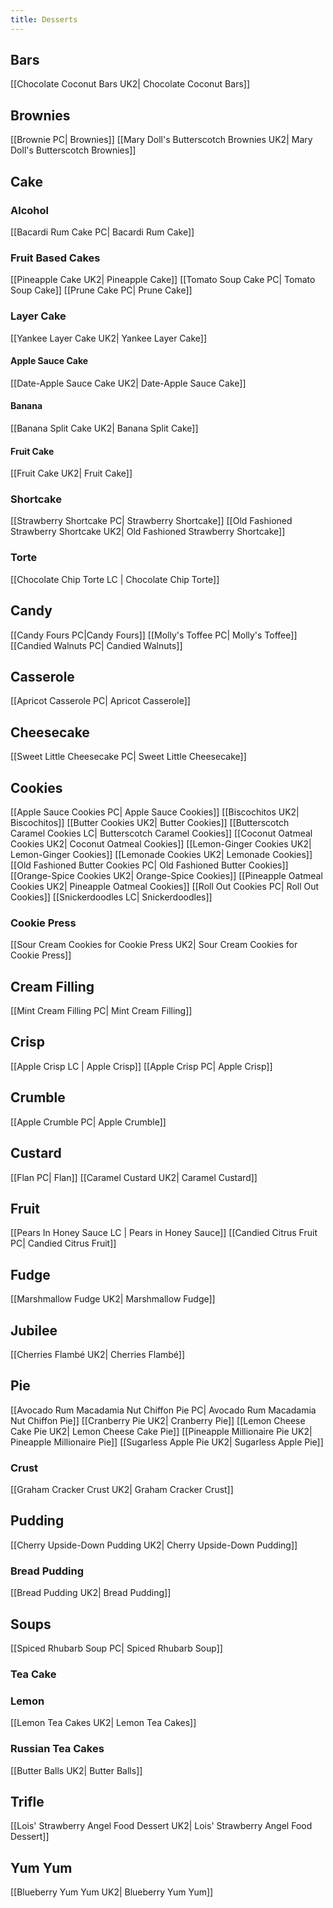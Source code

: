 ```yaml
---
title: Desserts
---
```

## Bars
[[Chocolate Coconut Bars UK2| Chocolate Coconut Bars]]
## Brownies
[[Brownie PC| Brownies]]
[[Mary Doll's Butterscotch Brownies UK2| Mary Doll's Butterscotch Brownies]]
## Cake
### Alcohol 
[[Bacardi Rum Cake PC| Bacardi Rum Cake]]
### Fruit Based Cakes
[[Pineapple Cake UK2| Pineapple Cake]]
[[Tomato Soup Cake PC| Tomato Soup Cake]]
[[Prune Cake PC| Prune Cake]]
### Layer Cake
[[Yankee Layer Cake UK2| Yankee Layer Cake]]
#### Apple Sauce Cake
[[Date-Apple Sauce Cake UK2| Date-Apple Sauce Cake]]
#### Banana
[[Banana Split Cake UK2| Banana Split Cake]]
#### Fruit Cake
[[Fruit Cake UK2| Fruit Cake]]
### Shortcake
[[Strawberry Shortcake PC| Strawberry Shortcake]]
[[Old Fashioned Strawberry Shortcake UK2| Old Fashioned Strawberry Shortcake]]
### Torte
[[Chocolate Chip Torte LC | Chocolate Chip Torte]]
## Candy
[[Candy Fours PC|Candy Fours]]
[[Molly's Toffee PC| Molly's Toffee]]
[[Candied Walnuts PC| Candied Walnuts]]
## Casserole
[[Apricot Casserole PC| Apricot Casserole]]
## Cheesecake
[[Sweet Little Cheesecake PC| Sweet Little Cheesecake]]
## Cookies
[[Apple Sauce Cookies PC| Apple Sauce Cookies]]
[[Biscochitos UK2| Biscochitos]]
[[Butter Cookies UK2| Butter Cookies]]
[[Butterscotch Caramel Cookies LC| Butterscotch Caramel Cookies]]
[[Coconut Oatmeal Cookies UK2| Coconut Oatmeal Cookies]]
[[Lemon-Ginger Cookies UK2| Lemon-Ginger Cookies]]
[[Lemonade Cookies UK2| Lemonade Cookies]]
[[Old Fashioned Butter Cookies PC| Old Fashioned Butter Cookies]]
[[Orange-Spice Cookies UK2| Orange-Spice Cookies]]
[[Pineapple Oatmeal Cookies UK2| Pineapple Oatmeal Cookies]]
[[Roll Out Cookies PC| Roll Out Cookies]]
[[Snickerdoodles LC| Snickerdoodles]]
### Cookie Press
[[Sour Cream Cookies for Cookie Press UK2| Sour Cream Cookies for Cookie Press]]
## Cream Filling
[[Mint Cream Filling PC| Mint Cream Filling]]
## Crisp
[[Apple Crisp LC | Apple Crisp]]
[[Apple Crisp PC| Apple Crisp]]
## Crumble
[[Apple Crumble PC| Apple Crumble]]
## Custard
[[Flan PC| Flan]]
[[Caramel Custard UK2| Caramel Custard]]
## Fruit
[[Pears In Honey Sauce LC | Pears in Honey Sauce]]
[[Candied Citrus Fruit PC| Candied Citrus Fruit]]
## Fudge
[[Marshmallow Fudge UK2| Marshmallow Fudge]]
## Jubilee
[[Cherries Flambé UK2| Cherries Flambé]]
## Pie
[[Avocado Rum Macadamia Nut Chiffon Pie PC| Avocado Rum Macadamia Nut Chiffon Pie]]
[[Cranberry Pie UK2| Cranberry Pie]]
[[Lemon Cheese Cake Pie UK2| Lemon Cheese Cake Pie]]
[[Pineapple Millionaire Pie UK2| Pineapple Millionaire Pie]]
[[Sugarless Apple Pie UK2| Sugarless Apple Pie]]
### Crust
[[Graham Cracker Crust UK2| Graham Cracker Crust]]
## Pudding
[[Cherry Upside-Down Pudding UK2| Cherry Upside-Down Pudding]]
### Bread Pudding
[[Bread Pudding UK2| Bread Pudding]]
## Soups
[[Spiced Rhubarb Soup PC| Spiced Rhubarb Soup]]
### Tea Cake
### Lemon
[[Lemon Tea Cakes UK2| Lemon Tea Cakes]]
### Russian Tea Cakes
[[Butter Balls UK2| Butter Balls]]
## Trifle
[[Lois' Strawberry Angel Food Dessert UK2| Lois' Strawberry Angel Food Dessert]]
## Yum Yum
[[Blueberry Yum Yum UK2| Blueberry Yum Yum]]